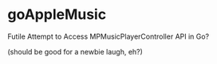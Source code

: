 # goAppleMusic
Futile Attempt to Access MPMusicPlayerController API in Go?

(should be good for a newbie laugh, eh?)
